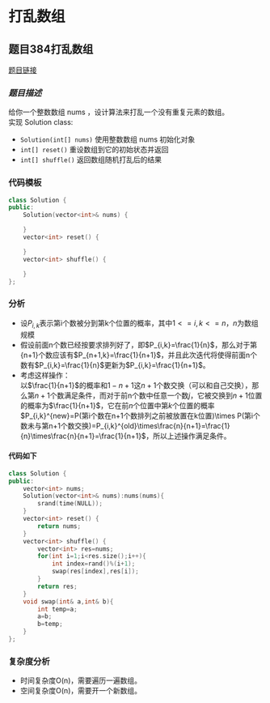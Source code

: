 # **打乱数组**
## **题目384打乱数组**
[题目链接](https://leetcode-cn.com/problems/shuffle-an-array/)
### ***题目描述***
给你一个整数数组 nums ，设计算法来打乱一个没有重复元素的数组。  
实现 Solution class: 
- `Solution(int[] nums)` 使用整数数组 nums 初始化对象
- `int[] reset()` 重设数组到它的初始状态并返回
- `int[] shuffle()` 返回数组随机打乱后的结果
### **代码模板**
```C++
class Solution {
public:
    Solution(vector<int>& nums) {

    }
    vector<int> reset() {

    }
    vector<int> shuffle() {

    }
};
```
### **分析**
- 设$P_{i,k}$表示第i个数被分到第k个位置的概率，其中$1<=i,k<=n$，$n$为数组规模
- 假设前面n个数已经按要求排列好了，即$P_{i,k}=\frac{1}{n}$，那么对于第{n+1}个数应该有$P_{n+1,k}=\frac{1}{n+1}$，并且此次迭代将使得前面n个数有$P_{i,k}=\frac{1}{n}$更新为$P_{i,k}=\frac{1}{n+1}$。
- 考虑这样操作：  
以$\frac{1}{n+1}$的概率和$1-n+1$这$n+1$个数交换（可以和自己交换），那么第$n+1$个数满足条件，而对于前n个数中任意一个数$j$，它被交换到$n+1$位置的概率为$\frac{1}{n+1}$，它在前$n$个位置中第$k$个位置的概率$P_{i,k}^{new}=P(第i个数在n+1个数排列之前被放置在k位置)\times P(第i个数未与第n+1个数交换)=P_{i,k}^{old}\times\frac{n}{n+1}=\frac{1}{n}\times\frac{n}{n+1}=\frac{1}{n+1}$，所以上述操作满足条件。
#### **代码如下**
```C++
class Solution {
public:
    vector<int> nums;
    Solution(vector<int>& nums):nums(nums){
        srand(time(NULL));
    }
    vector<int> reset() {
        return nums;
    }
    vector<int> shuffle() {
        vector<int> res=nums;
        for(int i=1;i<res.size();i++){
            int index=rand()%(i+1);
            swap(res[index],res[i]);
        }
        return res;
    }
    void swap(int& a,int& b){
        int temp=a;
        a=b;
        b=temp;
    }
};
```
### **复杂度分析**
- 时间复杂度O(n)，需要遍历一遍数组。
- 空间复杂度O(n)，需要开一个新数组。